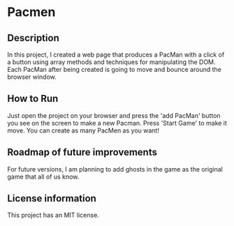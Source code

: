 # Pacmen
## Description
In this project, I created a web page that produces a PacMan with a click of a button using array methods and techniques for manipulating the DOM. Each PacMan after being created is going to move and bounce around the browser window. 

## How to Run
Just open the project on your browser and press the 'add PacMan' button you see on the screen to make a new Pacman. Press 'Start Game' to make it move. You can create as many PacMen as you want!

## Roadmap of future improvements
For future versions, I am planning to add ghosts in the game as the original game that all of us know.

## License information
This project has an MIT license.

